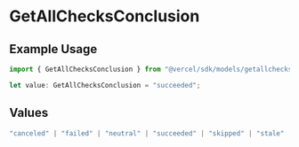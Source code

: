 # GetAllChecksConclusion

## Example Usage

```typescript
import { GetAllChecksConclusion } from "@vercel/sdk/models/getallchecksop.js";

let value: GetAllChecksConclusion = "succeeded";
```

## Values

```typescript
"canceled" | "failed" | "neutral" | "succeeded" | "skipped" | "stale"
```